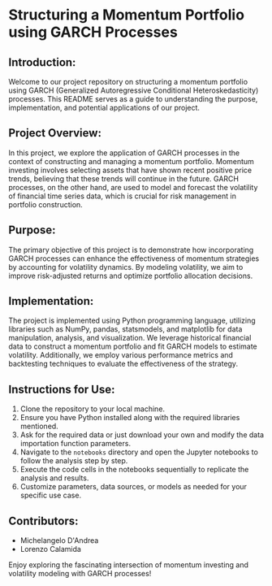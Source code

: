 # Structuring a Momentum Portfolio using GARCH Processes

## Introduction:
Welcome to our project repository on structuring a momentum portfolio using GARCH (Generalized Autoregressive Conditional Heteroskedasticity) processes. This README serves as a guide to understanding the purpose, implementation, and potential applications of our project.

## Project Overview:
In this project, we explore the application of GARCH processes in the context of constructing and managing a momentum portfolio. Momentum investing involves selecting assets that have shown recent positive price trends, believing that these trends will continue in the future. GARCH processes, on the other hand, are used to model and forecast the volatility of financial time series data, which is crucial for risk management in portfolio construction.

## Purpose:
The primary objective of this project is to demonstrate how incorporating GARCH processes can enhance the effectiveness of momentum strategies by accounting for volatility dynamics. By modeling volatility, we aim to improve risk-adjusted returns and optimize portfolio allocation decisions.

## Implementation:
The project is implemented using Python programming language, utilizing libraries such as NumPy, pandas, statsmodels, and matplotlib for data manipulation, analysis, and visualization. We leverage historical financial data to construct a momentum portfolio and fit GARCH models to estimate volatility. Additionally, we employ various performance metrics and backtesting techniques to evaluate the effectiveness of the strategy.

## Instructions for Use:
1. Clone the repository to your local machine.
2. Ensure you have Python installed along with the required libraries mentioned.
3. Ask for the required data or just download your own and modify the data importation function parameters.
5. Navigate to the `notebooks` directory and open the Jupyter notebooks to follow the analysis step by step.
6. Execute the code cells in the notebooks sequentially to replicate the analysis and results.
7. Customize parameters, data sources, or models as needed for your specific use case.

## Contributors:
- Michelangelo D'Andrea
- Lorenzo Calamida

Enjoy exploring the fascinating intersection of momentum investing and volatility modeling with GARCH processes!
